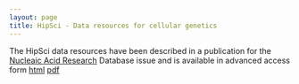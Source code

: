 ```yaml
---
layout: page
title: HipSci - Data resources for cellular genetics
---
```


The HipSci data resources have been described in a publication for the [Nucleaic Acid Research](http://nar.oxfordjournals.org/) Database issue and is available in advanced access form [html](http://nar.oxfordjournals.org/content/early/2016/10/12/nar.gkw928.full?keytype=ref&ijkey=D8YAMHJcpjQkOtr) [pdf](http://nar.oxfordjournals.org/content/early/2016/10/12/nar.gkw928.full.pdf+html)
